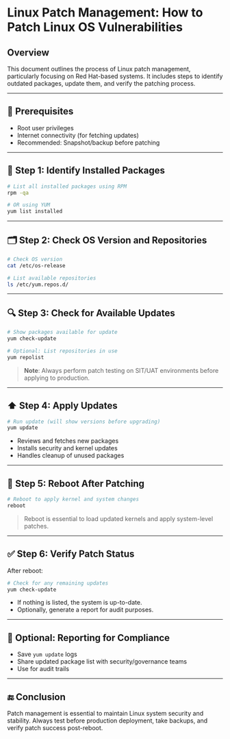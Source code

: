 # Linux Patch Management: How to Patch Linux OS Vulnerabilities

## Overview

This document outlines the process of Linux patch management, particularly focusing on Red Hat-based systems. It includes steps to identify outdated packages, update them, and verify the patching process.

---

## 🔧 Prerequisites

- Root user privileges
- Internet connectivity (for fetching updates)
- Recommended: Snapshot/backup before patching

---

## 🧪 Step 1: Identify Installed Packages

```bash
# List all installed packages using RPM
rpm -qa

# OR using YUM
yum list installed
```

---

## 🗂 Step 2: Check OS Version and Repositories

```bash
# Check OS version
cat /etc/os-release

# List available repositories
ls /etc/yum.repos.d/
```

---

## 🔍 Step 3: Check for Available Updates

```bash
# Show packages available for update
yum check-update

# Optional: List repositories in use
yum repolist
```

> **Note**: Always perform patch testing on SIT/UAT environments before applying to production.

---

## ⬆️ Step 4: Apply Updates

```bash
# Run update (will show versions before upgrading)
yum update
```

- Reviews and fetches new packages
- Installs security and kernel updates
- Handles cleanup of unused packages

---

## 🔁 Step 5: Reboot After Patching

```bash
# Reboot to apply kernel and system changes
reboot
```

> Reboot is essential to load updated kernels and apply system-level patches.

---

## ✅ Step 6: Verify Patch Status

After reboot:

```bash
# Check for any remaining updates
yum check-update
```

- If nothing is listed, the system is up-to-date.
- Optionally, generate a report for audit purposes.

---

## 🧾 Optional: Reporting for Compliance

- Save `yum update` logs
- Share updated package list with security/governance teams
- Use for audit trails

---

## 🔚 Conclusion

Patch management is essential to maintain Linux system security and stability. Always test before production deployment, take backups, and verify patch success post-reboot.



